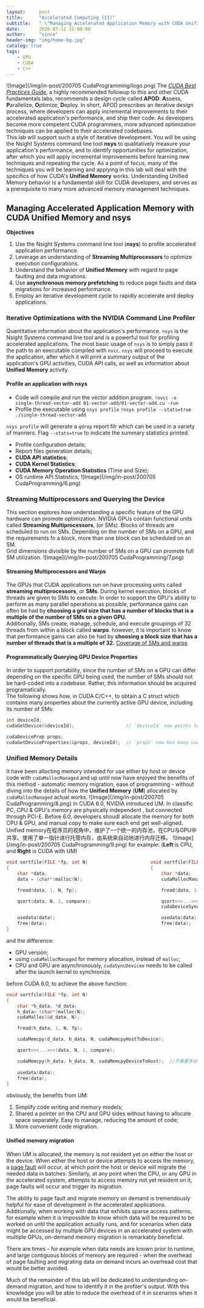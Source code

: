 ```yaml
---
layout:     post
title:      "Accelerated Computing (II)"
subtitle:   " \"Managing Accelerated Application Memory with CUDA Unified Memory and nsys\""
date:       2020-07-12 22:00:00
author:     "vince"
header-img: "img/home-bg.jpg"
catalog: true
tags:
    - GPU
    - CUDA
    - C++
---
```


![Image](/img/in-post/200705 CudaProgramming/logo.png)
The [*CUDA Best Practices Guide*](http://docs.nvidia.com/cuda/cuda-c-best-practices-guide/index.html#memory-optimizations), a highly recommended followup to this and other CUDA fundamentals labs, recommends a design cycle called **APOD**: **A**ssess, **P**arallelize, **O**ptimize, **D**eploy. In short, APOD prescribes an iterative design process, where developers can apply incremental improvements to their accelerated application's performance, and ship their code. As developers become more competent CUDA programmers, more advanced optimization techniques can be applied to their accelerated codebases.<br>
This lab will support such a style of iterative development. You will be using the Nsight Systems command line tool **nsys** to qualitatively measure your application's performance, and to identify opportunities for optimization, after which you will apply incremental improvements before learning new techniques and repeating the cycle. As a point of focus, many of the techniques you will be learning and applying in this lab will deal with the specifics of how CUDA's **Unified Memory** works. Understanding Unified Memory behavior is a fundamental skill for CUDA developers, and serves as a prerequisite to many more advanced memory management techniques.

## Managing Accelerated Application Memory with CUDA Unified Memory and nsys

**Objectives**
1. Use the Nsight Systems command line tool (**nsys**) to profile accelerated application performance.
2. Leverage an understanding of **Streaming Multiprocessors** to optimize execution configurations.
3. Understand the behavior of **Unified Memory** with regard to page faulting and data migrations.
4. Use **asynchronous memory prefetching** to reduce page faults and data migrations for increased performance.
5. Employ an iterative development cycle to rapidly accelerate and deploy applications.

### Iterative Optimizations with the NVIDIA Command Line Profiler
Quantitative information about the application's performance. `nsys` is the Nsight Systems command line tool and is a powerful tool for profiling accelerated applications. The most basic usage of `nsys` is to simply pass it the path to an executable compiled with `nvcc`. `nsys` will proceed to execute the application, after which it will print a summary output of the application's GPU activities, CUDA API calls, as well as information about **Unified Memory** activity.

#### Profile an application with nsys
- Code will compile and run the vector addition program.
`!nvcc -o single-thread-vector-add 01-vector-add/01-vector-add.cu -run` 
- Profile the executable using `nsys profile`
`!nsys profile --stats=true ./single-thread-vector-add`<br>

`nsys profile` will generate a `qdrep` report filr which can be used in a variety of manners. Flag `--stats=true` to indicate the summary statistics printed.
- Profile configuration details;
- Report files generation details;
- **CUDA API statistics**;
- **CUDA Kernel Statistics**;
- **CUDA Memory Operation Statistics** (Time and Size);
- OS runtime API Statistics;
![Image](/img/in-post/200705 CudaProgramming/6.png)

### Streaming Multiprocessors and Querying the Device
This section explores how understanding a specific feature of the GPU hardware can promote optimization.
NVIDIA GPUs contain functional units called **Streaming Multiprocessors**, (or SMs). Blocks of threads are scheduled to run on SMs. Depending on the number of SMs on a GPU, and the requirements fo a block, more than one block can be scheduled on an SM.<br>
Grid dimensions divisible by the number of SMs on a GPU can promote full SM utilization.
![Image](/img/in-post/200705 CudaProgramming/7.png)

#### Streaming Multiprocessors and Warps
The GPUs that CUDA applications run on have processing units called **streaming multiprocessors**, or **SMs**. During kernel execution, blocks of threads are given to SMs to execute. In order to support the GPU's ability to perform as many parallel operations as possible, performance gains can often be had by **choosing a grid size that has a number of blocks that is a multiple of the number of SMs on a given GPU.**<br>
Additionally, SMs create, manage, schedule, and execute groupings of 32 threads from within a block called **warps**. however, it is important to know that performance gains can also be had by **choosing a block size that has a number of threads that is a multiple of 32.** [Coverage of SMs and warps](http://docs.nvidia.com/cuda/cuda-c-programming-guide/index.html#hardware-implementation)

#### Programmatically Querying GPU Device Properties
In order to support portability, since the number of SMs on a GPU can differ depending on the specific GPU being used, the number of SMs should not be hard-coded into a codebase. Rather, this information should be acquired programatically.<br>
The following shows how, in CUDA C/C++, to obtain a C struct which contains many properties about the currently active GPU device, including its number of SMs:

```cpp
int deviceId;
cudaGetDevice(&deviceId);                   // `deviceId` now points to the id of the currently active GPU.

cudaDeviceProp props;
cudaGetDeviceProperties(&props, deviceId);  // `props` now has many useful properties about the active GPU device.
```


### Unified Memory Details
It have been allocting memory intended for use either by host or device code with `cudaMallocManaged` and up until now have enjoyed the benefits of this method - automatic memory migration, ease of programming - without diving into the details of how the **Unified Memory** (**UM**) allocated by `cudaMallocManaged` actual works.
![Image](/img/in-post/200705 CudaProgramming/8.png)
In CUDA 6.0, NVIDIA introduced UM. In classific PC, CPU & GPU's memory are physically independent , but connected through PCI-E. Before 6.0, developers shoudl allocate the memory for both CPU & GPU, and manual copy to make sure each end get well-aligned. Unified memory在程序员的视角中，维护了一个统一的内存池，在CPU与GPU中共享。使用了单一指针进行托管内存，由系统来自动地进行内存迁移。
![Image](/img/in-post/200705 CudaProgramming/9.png)
for example: (**Left** is CPU, and **Right** is CUDA with UM)
```cpp
void sortfile(FILE *fp, int N)                       void sortfile(FILE *fp, int N)                   
{                                                    {
    char *data;                                          char *data; 
    data = (char*)malloc(N);                             cudaMallocManaged(data, N);

    fread(data, 1, N, fp);                               fread(data, 1, N, fp);

    qsort(data, N, 1, compare);                          qsort<<<...>>>(data, N, 1, compare);
                                                         cudaDeviceSynchronize();

    usedata(data);                                       usedata(data);
    free(data);                                          free(data);
}
```
and the difference:
- GPU version;
- using `cudaMallocManaged` for memory allocation, instead of `malloc`; 
- CPU and GPU are asynchronously, `cudaSyncDevicee` needs to be called after the launch kernel to synchronize.

before CUDA 6.0, to achieve the above function:
```cpp
void sortfile(FILE *fp, int N)    
{
    char *h_data, *d_data;                                        
    h_data= (char*)malloc(N); 
    cudaMalloc(&d_data, N);

    fread(h_data, 1, N, fp);  

    cudaMemcpy(d_data, h_data, N, cudaMemcpyHostToDevice);

    qsort<<<...>>>(data, N, 1, compare);

    cudaMemcpy(h_data, h_data, N, cudaMemcpyDeviceToHost);  //不需要手动进行同步，该函数内部会在传输数据前进行同步
    
    usedata(data);
    free(data); 
}
```
obviously, the benefits from UM:
1. Simplify code writing and memory models;
2. Shared a pointer on the CPU and GPU sides without having to allocate space separately. Easy to manage, reducing the amount of code;
3. More convenient code migration.

#### Unified memory migration
When UM is allocated, the memory is not resident yet on either the host or the device. When either the host or device attempts to access the memory, a [page fault](https://en.wikipedia.org/wiki/Page_fault) will occur, at which point the host or device will migrate the needed data in batches. Similarly, at any point when the CPU, or any GPU in the accelerated system, attempts to access memory not yet resident on it, page faults will occur and trigger its migration.

The ability to page fault and migrate memory on demand is tremendously helpful for ease of development in the accelerated applications. Additionally, when working with data that exhibits sparse access patterns, for example when it is impossible to know which data will be required to be worked on until the application actually runs, and for scenarios when data might be accessed by multiple GPU devices in an accelerated system with multiple GPUs, on-demand memory migration is remarkably beneficial.

There are times - for example when data needs are known prior to runtime, and large contiguous blocks of memory are required - when the overhead of page faulting and migrating data on demand incurs an overhead cost that would be better avoided.

Much of the remainder of this lab will be dedicated to understanding on-demand migration, and how to identify it in the profiler's output. With this knowledge you will be able to reduce the overhead of it in scenarios when it would be beneficial.